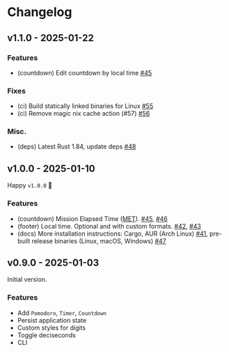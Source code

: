 # Changelog

## v1.1.0 - 2025-01-22

### Features

- (countdown) Edit countdown by local time [#45](https://github.com/sectore/timr-tui/pull/45)

### Fixes

- (ci) Build statically linked binaries for Linux [#55](https://github.com/sectore/timr-tui/pull/55)
- (ci) Remove magic nix cache action (#57) [#56](https://github.com/sectore/timr-tui/issues/56)

### Misc.

- (deps) Latest Rust 1.84, update deps [#48](https://github.com/sectore/timr-tui/pull/48)

## v1.0.0 - 2025-01-10

Happy `v1.0.0` 🎉

### Features

- (countdown) Mission Elapsed Time ([MET](https://en.wikipedia.org/wiki/Mission_Elapsed_Time)). [#45](https://github.com/sectore/timr-tui/pull/45), [#46](https://github.com/sectore/timr-tui/pull/46)
- (footer) Local time. Optional and with custom formats. [#42](https://github.com/sectore/timr-tui/pull/42), [#43](https://github.com/sectore/timr-tui/pull/43)
- (docs) More installation instructions: Cargo, AUR (Arch Linux) [#41](https://github.com/sectore/timr-tui/pull/41), pre-built release binaries (Linux, macOS, Windows) [#47](https://github.com/sectore/timr-tui/pull/47)

## v0.9.0 - 2025-01-03

Initial version.

### Features

- Add `Pomodoro`, `Timer`, `Countdown`
- Persist application state
- Custom styles for digits
- Toggle deciseconds
- CLI
